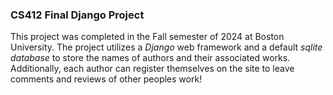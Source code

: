 ### CS412 Final Django Project

This project was completed in the Fall semester of 2024 at Boston University. 
The project utilizes a *Django* web framework and a default *sqlite database* to store the names of authors and their associated works. 
Additionally, each author can register themselves on the site to leave comments and reviews of other peoples work!
